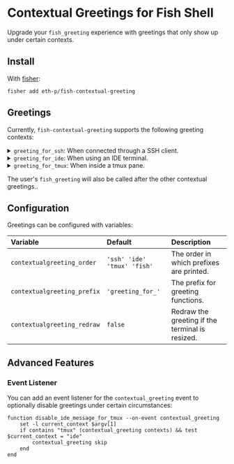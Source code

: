 # Contextual Greetings for Fish Shell

Upgrade your `fish_greeting` experience with greetings that only show up under certain contexts.



## Install

With [fisher](https://github.com/jorgebucaran/fisher):

```
fisher add eth-p/fish-contextual-greeting
```



## Greetings

Currently, `fish-contextual-greeting` supports the following greeting contexts:

<details><summary><code>greeting_for_ssh</code>: When connected through a SSH client.</summary>

```fish
function greeting_for_ssh
	if contextual_greeting --is-toplevel  # only show if it's not a nested shell
		echo "Hello, $SSH_CLIENT!"
	end
end
```

</details>

<details><summary><code>greeting_for_ide</code>: When using an IDE terminal.</summary>

```fish
function greeting_for_ide
	echo "You appear to be using an IDE terminal."
end
```

</details>

<details><summary><code>greeting_for_tmux</code>: When inside a tmux pane.</summary>

```fish
function greeting_for_tmux
	tmux list-windows
end
```

</details>

The user's `fish_greeting` will also be called after the other contextual greetings..



## Configuration

Greetings can be configured with variables:

|Variable|Default|Description|
|:--|:--|:--|
|`contextualgreeting_order`|`'ssh' 'ide' 'tmux' 'fish'`|The order in which prefixes are printed.|
|`contextualgreeting_prefix`|`'greeting_for_'`|The prefix for greeting functions.|
|`contextualgreeting_redraw`|`false`|Redraw the greeting if the terminal is resized.|


## Advanced Features

### Event Listener

You can add an event listener for the `contextual_greeting` event to optionally disable greetings under certain circumstances:

```fish
function disable_ide_message_for_tmux --on-event contextual_greeting
	set -l current_context $argv[1]
	if contains "tmux" (contextual_greeting contexts) && test $current_context = "ide" 
		contextual_greeting skip
	end
end
```
